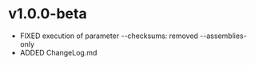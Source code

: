 ﻿# v1.0.0-beta
- FIXED execution of parameter --checksums: removed --assemblies-only
- ADDED ChangeLog.md
